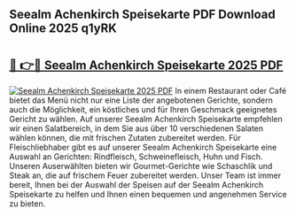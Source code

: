 ## Seealm Achenkirch Speisekarte PDF Download Online 2025 q1yRK

# <h2><a href="http://gc703u.nevu.top/?p=Seealm+Achenkirch+Speisekarte">🔗 👉🔴 Seealm Achenkirch Speisekarte 2025 PDF</a></h2>

[![Seealm Achenkirch Speisekarte 2025 PDF](https://i.imgur.com/dBaPXMq.png)](http://gc703u.nevu.top/?p=Seealm+Achenkirch+Speisekarte)
In einem Restaurant oder Café bietet das Menü nicht nur eine Liste der angebotenen Gerichte, sondern auch die Möglichkeit, ein köstliches und für Ihren Geschmack geeignetes Gericht zu wählen. Auf unserer Seealm Achenkirch Speisekarte empfehlen wir einen Salatbereich, in dem Sie aus über 10 verschiedenen Salaten wählen können, die mit frischen Zutaten zubereitet werden. Für Fleischliebhaber gibt es auf unserer Seealm Achenkirch Speisekarte eine Auswahl an Gerichten: Rindfleisch, Schweinefleisch, Huhn und Fisch. Unseren Auserwählten bieten wir Gourmet-Gerichte wie Schaschlik und Steak an, die auf frischem Feuer zubereitet werden. Unser Team ist immer bereit, Ihnen bei der Auswahl der Speisen auf der Seealm Achenkirch Speisekarte zu helfen und Ihnen einen bequemen und angenehmen Service zu bieten.
